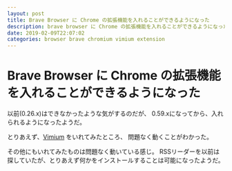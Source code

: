 ```yaml
---
layout: post
title: Brave Browser に Chrome の拡張機能を入れることができるようになった
description: brave browser に Chrome の拡張機能を入れることができるようになった
date: 2019-02-09T22:07:02
categories: browser brave chromium vimium extension
---
```


# Brave Browser に Chrome の拡張機能を入れることができるようになった

以前(0.26.x)はできなかったような気がするのだが、
0.59.xになってから、入れられるようになったようだ。

とりあえず、[Vimium](https://chrome.google.com/webstore/detail/vimium/dbepggeogbaibhgnhhndojpepiihcmeb) をいれてみたところ、
問題なく動くことがわかった。

その他にもいれてみたものは問題なく動いている感じ。
RSSリーダーを以前は探していたが、とりあえず何かをインストールすることは可能になったようだ。